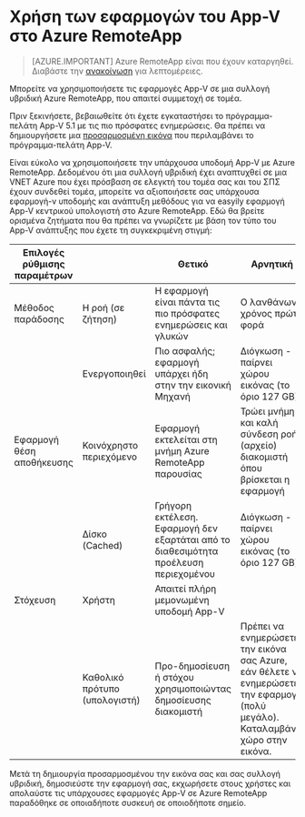 <properties
    pageTitle="Χρήση των εφαρμογών του App-V με Azure RemoteApp | Microsoft Azure"
    description="Μάθετε πώς μπορείτε να χρησιμοποιήσετε εφαρμογές App-V στο Azure RemoteApp."
    services="remoteapp"
    documentationCenter=""
    authors="ericorman"
    manager="mbaldwin" />

<tags
    ms.service="remoteapp"
    ms.workload="compute"
    ms.tgt_pltfrm="na"
    ms.devlang="na"
    ms.topic="article"
    ms.date="08/15/2016" 
    ms.author="elizapo" />



# <a name="using-app-v-apps-in-azure-remoteapp"></a>Χρήση των εφαρμογών του App-V στο Azure RemoteApp

> [AZURE.IMPORTANT]
> Azure RemoteApp είναι που έχουν καταργηθεί. Διαβάστε την [ανακοίνωση](https://go.microsoft.com/fwlink/?linkid=821148) για λεπτομέρειες.

Μπορείτε να χρησιμοποιήσετε τις εφαρμογές App-V σε μια συλλογή υβριδική Azure RemoteApp, που απαιτεί συμμετοχή σε τομέα.

Πριν ξεκινήσετε, βεβαιωθείτε ότι έχετε εγκαταστήσει το πρόγραμμα-πελάτη App-V 5.1 με τις πιο πρόσφατες ενημερώσεις. Θα πρέπει να δημιουργήσετε μια [προσαρμοσμένη εικόνα](remoteapp-create-custom-image.md) που περιλαμβάνει το πρόγραμμα-πελάτη App-V.  

Είναι εύκολο να χρησιμοποιήσετε την υπάρχουσα υποδομή App-V με Azure RemoteApp. Δεδομένου ότι μια συλλογή υβριδική έχει αναπτυχθεί σε μια VNET Azure που έχει πρόσβαση σε ελεγκτή του τομέα σας και του ΣΠΣ έχουν συνδεθεί τομέα, μπορείτε να αξιοποιήσετε σας υπάρχουσα εφαρμογή-v υποδομής και ανάπτυξη μεθόδους για να easyily εφαρμογή App-V κεντρικού υπολογιστή στο Azure RemoteApp. Εδώ θα βρείτε ορισμένα ζητήματα που θα πρέπει να γνωρίζετε με βάση τον τύπο του App-V ανάπτυξης που έχετε τη συγκεκριμένη στιγμή:

| Επιλογές ρύθμισης παραμέτρων |                       | Θετικό                                                               | Αρνητική                                                                                              |
|-----------------------|-----------------------|------------------------------------------------------------------------|-------------------------------------------------------------------------------------------------------|
| Μέθοδος παράδοσης       | Η ροή (σε ζήτηση) | Η εφαρμογή είναι πάντα τις πιο πρόσφατες ενημερώσεις και γλυκών                                     | Ο λανθάνων χρόνος πρώτη φορά                                                                                    |
|                       | Ενεργοποιηθεί               | Πιο ασφαλής; εφαρμογή υπάρχει ήδη στην την εικονική Μηχανή                              | Διόγκωση - παίρνει χώρου εικόνας (το όριο 127 GB)                                                           |
| Εφαρμογή θέση αποθήκευσης  | Κοινόχρηστο περιεχόμενο        | Εφαρμογή εκτελείται στη μνήμη Azure RemoteApp παρουσίας                         | Τρώει μνήμη και καλή σύνδεση ροής (αρχείο) διακομιστή όπου βρίσκεται η εφαρμογή                      |
|                       | Δίσκο (Cached)         | Γρήγορη εκτέλεση. Εφαρμογή δεν εξαρτάται από το διαθεσιμότητα προέλευση περιεχομένου | Διόγκωση - παίρνει χώρου εικόνας (το όριο 127 GB)                                                           |
| Στόχευση             | Χρήστη                  | Απαιτεί πλήρη μεμονωμένη υποδομή App-V                          |                                                                                                       |
|                       | Καθολικό πρότυπο (υπολογιστή)      |  Προ-δημοσίευση ή στόχου χρησιμοποιώντας δημοσίευσης διακομιστή                         |  Πρέπει να ενημερώσετε την εικόνα σας Azure, εάν θέλετε να ενημερώσετε την εφαρμογή (πολύ μεγάλο). Καταλαμβάνει χώρο στην εικόνα. |

 Μετά τη δημιουργία προσαρμοσμένου την εικόνα σας και σας συλλογή υβριδική, δημοσιεύστε την εφαρμογή σας, εκχωρήσετε στους χρήστες και απολαύστε τις υπάρχουσες εφαρμογές App-V σε Azure RemoteApp παραδόθηκε σε οποιαδήποτε συσκευή σε οποιοδήποτε σημείο.
